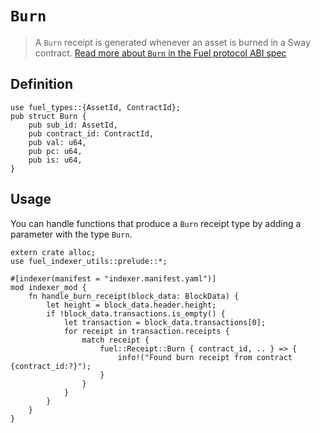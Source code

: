 # `Burn`

> A `Burn` receipt is generated whenever an asset is burned in a Sway contract. [Read more about `Burn` in the Fuel protocol ABI spec](https://specs.fuel.network/master/abi/receipts.html#burn-receipt)

## Definition

```rust, ignore
use fuel_types::{AssetId, ContractId};
pub struct Burn {
    pub sub_id: AssetId,
    pub contract_id: ContractId,
    pub val: u64,
    pub pc: u64,
    pub is: u64,
}
```

## Usage

You can handle functions that produce a `Burn` receipt type by adding a parameter with the type `Burn`.

```rust, ignore
extern crate alloc;
use fuel_indexer_utils::prelude::*;

#[indexer(manifest = "indexer.manifest.yaml")]
mod indexer_mod {
    fn handle_burn_receipt(block_data: BlockData) {
        let height = block_data.header.height;
        if !block_data.transactions.is_empty() {
            let transaction = block_data.transactions[0];
            for receipt in transaction.receipts {
                match receipt {
                    fuel::Receipt::Burn { contract_id, .. } => {
                        info!("Found burn receipt from contract {contract_id:?}");
                    }
                }
            }
        }
    }
}
```
